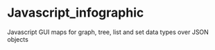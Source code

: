 Javascript_infographic
======================

Javascript GUI maps for graph, tree, list and set data types over JSON objects

